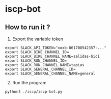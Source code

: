 # iscp-bot

## How to run it ?

1. Export the variable token

``` 
export SLACK_API_TOKEN="xoxb-861708542357-..."
export SLACK_BIKE_CHANNEL_ID=
export SLACK_BIKE_CHANNEL_NAME=salidas-bici
export SLACK_RUN_CHANNEL_ID=
export SLACK_RUN_CHANNEL_NAME=tapias
export SLACK_GENERAL_CHANNEL_ID=
export SLACK_GENERAL_CHANNEL_NAME=general
```
2. Run the program

``` 
python3 ./iscp/iscp-bot.py
```


